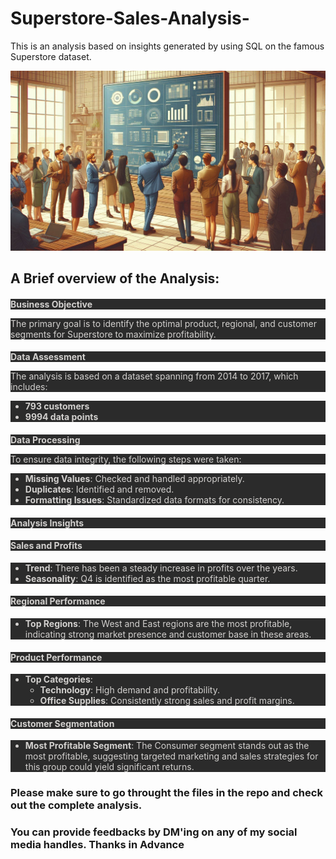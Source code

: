 # Superstore-Sales-Analysis-
This is an analysis based on insights generated by using SQL on the famous Superstore dataset.

![Healthcare](https://github.com/ANURUDRA-JENA/Health-Care-Analysis-Dashboard/blob/6e6ab3a7c5173ec5a58b24d2dc42c713e2ff1dbc/Assets/Cover%20pic.png)

<h2>A Brief overview of the Analysis:</h2>
<h3 style="text-align: left; color: rgb(210, 208, 206); background-color: rgb(43, 43, 43); font-size: var(--cib-type-subtitle1-stronger-font-size); --darkreader-inline-color: #cac6bf; --darkreader-inline-bgcolor: #202324;" data-darkreader-inline-color="" data-darkreader-inline-bgcolor=""><strong>Business Objective</strong></h3>
<p style="text-align: left; color: rgb(210, 208, 206); background-color: rgb(43, 43, 43); font-size: 14px; --darkreader-inline-color: #cac6bf; --darkreader-inline-bgcolor: #202324;" data-darkreader-inline-color="" data-darkreader-inline-bgcolor="">The primary goal is to identify the optimal product, regional, and customer segments for Superstore to maximize profitability.</p>
<h3 style="text-align: left; color: rgb(210, 208, 206); background-color: rgb(43, 43, 43); font-size: var(--cib-type-subtitle1-stronger-font-size); --darkreader-inline-color: #cac6bf; --darkreader-inline-bgcolor: #202324;" data-darkreader-inline-color="" data-darkreader-inline-bgcolor=""><strong>Data Assessment</strong></h3>
<p style="text-align: left; color: rgb(210, 208, 206); background-color: rgb(43, 43, 43); font-size: 14px; --darkreader-inline-color: #cac6bf; --darkreader-inline-bgcolor: #202324;" data-darkreader-inline-color="" data-darkreader-inline-bgcolor="">The analysis is based on a dataset spanning from 2014 to 2017, which includes:</p>
<ul style="text-align: left; color: rgb(210, 208, 206); background-color: rgb(43, 43, 43); font-size: 14px; --darkreader-inline-color: #cac6bf; --darkreader-inline-bgcolor: #202324;" data-darkreader-inline-color="" data-darkreader-inline-bgcolor="">
    <li><strong>793 customers</strong></li>
    <li><strong>9994 data points</strong></li>
</ul>
<h3 style="text-align: left; color: rgb(210, 208, 206); background-color: rgb(43, 43, 43); font-size: var(--cib-type-subtitle1-stronger-font-size); --darkreader-inline-color: #cac6bf; --darkreader-inline-bgcolor: #202324;" data-darkreader-inline-color="" data-darkreader-inline-bgcolor=""><strong>Data Processing</strong></h3>
<p style="text-align: left; color: rgb(210, 208, 206); background-color: rgb(43, 43, 43); font-size: 14px; --darkreader-inline-color: #cac6bf; --darkreader-inline-bgcolor: #202324;" data-darkreader-inline-color="" data-darkreader-inline-bgcolor="">To ensure data integrity, the following steps were taken:</p>
<ul style="text-align: left; color: rgb(210, 208, 206); background-color: rgb(43, 43, 43); font-size: 14px; --darkreader-inline-color: #cac6bf; --darkreader-inline-bgcolor: #202324;" data-darkreader-inline-color="" data-darkreader-inline-bgcolor="">
    <li><strong>Missing Values</strong>: Checked and handled appropriately.</li>
    <li><strong>Duplicates</strong>: Identified and removed.</li>
    <li><strong>Formatting Issues</strong>: Standardized data formats for consistency.</li>
</ul>
<h3 style="text-align: left; color: rgb(210, 208, 206); background-color: rgb(43, 43, 43); font-size: var(--cib-type-subtitle1-stronger-font-size); --darkreader-inline-color: #cac6bf; --darkreader-inline-bgcolor: #202324;" data-darkreader-inline-color="" data-darkreader-inline-bgcolor=""><strong>Analysis Insights</strong></h3>
<h4 style="text-align: left; color: rgb(210, 208, 206); background-color: rgb(43, 43, 43); font-size: var(--cib-type-subtitle2-stronger-font-size); --darkreader-inline-color: #cac6bf; --darkreader-inline-bgcolor: #202324;" data-darkreader-inline-color="" data-darkreader-inline-bgcolor=""><strong>Sales and Profits</strong></h4>
<ul style="text-align: left; color: rgb(210, 208, 206); background-color: rgb(43, 43, 43); font-size: 14px; --darkreader-inline-color: #cac6bf; --darkreader-inline-bgcolor: #202324;" data-darkreader-inline-color="" data-darkreader-inline-bgcolor="">
    <li><strong>Trend</strong>: There has been a steady increase in profits over the years.</li>
    <li><strong>Seasonality</strong>: Q4 is identified as the most profitable quarter.</li>
</ul>
<h4 style="text-align: left; color: rgb(210, 208, 206); background-color: rgb(43, 43, 43); font-size: var(--cib-type-subtitle2-stronger-font-size); --darkreader-inline-color: #cac6bf; --darkreader-inline-bgcolor: #202324;" data-darkreader-inline-color="" data-darkreader-inline-bgcolor=""><strong>Regional Performance</strong></h4>
<ul style="text-align: left; color: rgb(210, 208, 206); background-color: rgb(43, 43, 43); font-size: 14px; --darkreader-inline-color: #cac6bf; --darkreader-inline-bgcolor: #202324;" data-darkreader-inline-color="" data-darkreader-inline-bgcolor="">
    <li><strong>Top Regions</strong>: The West and East regions are the most profitable, indicating strong market presence and customer base in these areas.</li>
</ul>
<h4 style="text-align: left; color: rgb(210, 208, 206); background-color: rgb(43, 43, 43); font-size: var(--cib-type-subtitle2-stronger-font-size); --darkreader-inline-color: #cac6bf; --darkreader-inline-bgcolor: #202324;" data-darkreader-inline-color="" data-darkreader-inline-bgcolor=""><strong>Product Performance</strong></h4>
<ul style="text-align: left; color: rgb(210, 208, 206); background-color: rgb(43, 43, 43); font-size: 14px; --darkreader-inline-color: #cac6bf; --darkreader-inline-bgcolor: #202324;" data-darkreader-inline-color="" data-darkreader-inline-bgcolor="">
    <li><strong>Top Categories</strong>:<ul>
            <li><strong>Technology</strong>: High demand and profitability.</li>
            <li><strong>Office Supplies</strong>: Consistently strong sales and profit margins.</li>
        </ul>
    </li>
</ul>
<h4 style="text-align: left; color: rgb(210, 208, 206); background-color: rgb(43, 43, 43); font-size: var(--cib-type-subtitle2-stronger-font-size); --darkreader-inline-color: #cac6bf; --darkreader-inline-bgcolor: #202324;" data-darkreader-inline-color="" data-darkreader-inline-bgcolor=""><strong>Customer Segmentation</strong></h4>
<ul style="text-align: left; color: rgb(210, 208, 206); background-color: rgb(43, 43, 43); font-size: 14px; --darkreader-inline-color: #cac6bf; --darkreader-inline-bgcolor: #202324;" data-darkreader-inline-color="" data-darkreader-inline-bgcolor="">
    <li><strong>Most Profitable Segment</strong>: The Consumer segment stands out as the most profitable, suggesting targeted marketing and sales strategies for this group could yield significant returns.</li>
</ul>

<h3>Please make sure to go throught the files in the repo and check out the complete analysis.</h3>
<h3>You can provide feedbacks by DM'ing on any of my social media handles. Thanks in Advance</h3>
